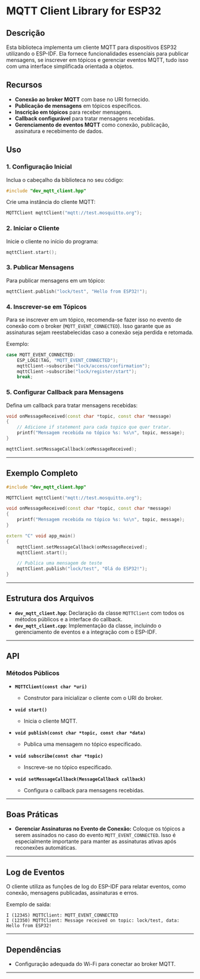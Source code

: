 # MQTT Client Library for ESP32

## Descrição

Esta biblioteca implementa um cliente MQTT para dispositivos ESP32 utilizando o ESP-IDF. Ela fornece funcionalidades essenciais para publicar mensagens, se inscrever em tópicos e gerenciar eventos MQTT, tudo isso com uma interface simplificada orientada a objetos.

## Recursos

- **Conexão ao broker MQTT** com base no URI fornecido.
- **Publicação de mensagens** em tópicos específicos.
- **Inscrição em tópicos** para receber mensagens.
- **Callback configurável** para tratar mensagens recebidas.
- **Gerenciamento de eventos MQTT** como conexão, publicação, assinatura e recebimento de dados.


## Uso

### 1. Configuração Inicial

Inclua o cabeçalho da biblioteca no seu código:
```cpp
#include "dev_mqtt_client.hpp"
```

Crie uma instância do cliente MQTT:
```cpp
MQTTClient mqttClient("mqtt://test.mosquitto.org");
```

### 2. Iniciar o Cliente

Inicie o cliente no início do programa:
```cpp
mqttClient.start();
```

### 3. Publicar Mensagens

Para publicar mensagens em um tópico:
```cpp
mqttClient.publish("lock/test", "Hello from ESP32!");
```

### 4. Inscrever-se em Tópicos

Para se inscrever em um tópico, recomenda-se fazer isso no evento de conexão com o broker (`MQTT_EVENT_CONNECTED`). Isso garante que as assinaturas sejam reestabelecidas caso a conexão seja perdida e retomada.

Exemplo:
```cpp
case MQTT_EVENT_CONNECTED:
    ESP_LOGI(TAG, "MQTT_EVENT_CONNECTED");
    mqttClient->subscribe("lock/access/confirmation");
    mqttClient->subscribe("lock/register/start");
    break;
```

### 5. Configurar Callback para Mensagens

Defina um callback para tratar mensagens recebidas:
```cpp
void onMessageReceived(const char *topic, const char *message)
{
    // Adicione if statement para cada topico que quer tratar.
    printf("Mensagem recebida no tópico %s: %s\n", topic, message);
}

mqttClient.setMessageCallback(onMessageReceived);
```

---

## Exemplo Completo

```cpp
#include "dev_mqtt_client.hpp"

MQTTClient mqttClient("mqtt://test.mosquitto.org");

void onMessageReceived(const char *topic, const char *message)
{
    printf("Mensagem recebida no tópico %s: %s\n", topic, message);
}

extern "C" void app_main()
{
    mqttClient.setMessageCallback(onMessageReceived);
    mqttClient.start();

    // Publica uma mensagem de teste
    mqttClient.publish("lock/test", "Olá do ESP32!");
}
```

---

## Estrutura dos Arquivos

- **`dev_mqtt_client.hpp`**: Declaração da classe `MQTTClient` com todos os métodos públicos e a interface do callback.
- **`dev_mqtt_client.cpp`**: Implementação da classe, incluindo o gerenciamento de eventos e a integração com o ESP-IDF.

---

## API

### Métodos Públicos

- **`MQTTClient(const char *uri)`**
  - Construtor para inicializar o cliente com o URI do broker.
  
- **`void start()`**
  - Inicia o cliente MQTT.
  
- **`void publish(const char *topic, const char *data)`**
  - Publica uma mensagem no tópico especificado.
  
- **`void subscribe(const char *topic)`**
  - Inscreve-se no tópico especificado.
  
- **`void setMessageCallback(MessageCallback callback)`**
  - Configura o callback para mensagens recebidas.

---

## Boas Práticas

- **Gerenciar Assinaturas no Evento de Conexão:** Coloque os tópicos a serem assinados no caso do evento `MQTT_EVENT_CONNECTED`. Isso é especialmente importante para manter as assinaturas ativas após reconexões automáticas. 

---

## Log de Eventos

O cliente utiliza as funções de log do ESP-IDF para relatar eventos, como conexão, mensagens publicadas, assinaturas e erros. 

Exemplo de saída:
```
I (12345) MQTTClient: MQTT_EVENT_CONNECTED
I (12350) MQTTClient: Message received on topic: lock/test, data: Hello from ESP32!
```

---

## Dependências

- Configuração adequada do Wi-Fi para conectar ao broker MQTT.

---

